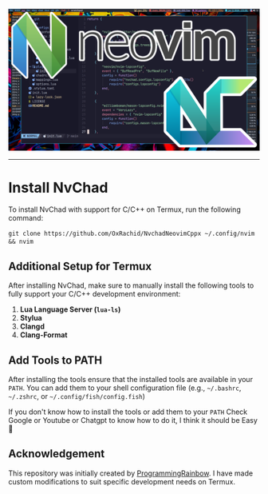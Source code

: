 ![Diagram](screenshot.png)

---------

# Install NvChad

To install NvChad with support for C/C++ on Termux, run the following command:

```
git clone https://github.com/OxRachid/NvchadNeovimCppx ~/.config/nvim && nvim
```

## Additional Setup for Termux

After installing NvChad, make sure to manually install the following tools to fully support your C/C++ development environment:

1. **Lua Language Server (`lua-ls`)**
2. **Stylua**
3. **Clangd**
4. **Clang-Format**
 

## Add Tools to PATH

After installing the tools ensure that the installed tools are available in your `PATH`. You can add them to your shell configuration file (e.g., `~/.bashrc`, `~/.zshrc`, or `~/.config/fish/config.fish`)

If you don't know how to install the tools or add them to your `PATH` Check Google or Youtube or Chatgpt to know how to do it, I think it should be Easy 🙂


## Acknowledgement

This repository was initially created by [ProgrammingRainbow](https://github.com/ProgrammingRainbow). I have made custom modifications to suit specific development needs on Termux.




